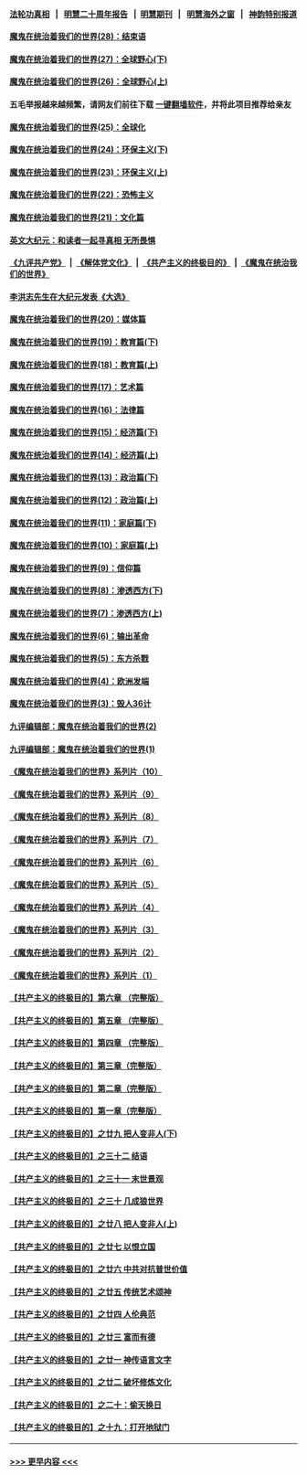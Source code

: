 #### [法轮功真相](https://github.com/gfw-breaker/truth/blob/master/README.md?t=0) &nbsp;&nbsp;|&nbsp;&nbsp; [明慧二十周年报告](https://github.com/gfw-breaker/mh-reports/blob/master/README.md?t=0) &nbsp;&nbsp;|&nbsp;&nbsp;[明慧期刊](https://github.com/gfw-breaker/mh-qikan) &nbsp;&nbsp;|&nbsp;&nbsp; [明慧海外之窗](https://github.com/gfw-breaker/mh-news/blob/master/README.md?t=0) &nbsp;&nbsp;|&nbsp;&nbsp; [神韵特别报道](https://github.com/gfw-breaker/mh-news/blob/master/shenyun.md?t=0)
#### [魔鬼在统治着我们的世界(28)：结束语](../pages/nsc422/n10936246.md?t=06222001) 
#### [魔鬼在统治着我们的世界(27)：全球野心(下)](../pages/nsc422/n10928319.md?t=06222001) 
#### [魔鬼在统治着我们的世界(26)：全球野心(上)](../pages/nsc422/n10900318.md?t=06222001) 
#### 五毛举报越来越频繁，请网友们前往下载 [一键翻墙软件](https://github.com/gfw-breaker/ssr-accounts)，并将此项目推荐给亲友
#### [魔鬼在统治着我们的世界(25)：全球化](../pages/nsc422/n10788205.md?t=06222001) 
#### [魔鬼在统治着我们的世界(24)：环保主义(下)](../pages/nsc422/n10695307.md?t=06222001) 
#### [魔鬼在统治着我们的世界(23)：环保主义(上)](../pages/nsc422/n10688613.md?t=06222001) 
#### [魔鬼在统治着我们的世界(22)：恐怖主义](../pages/nsc422/n10614727.md?t=06222001) 
#### [魔鬼在统治着我们的世界(21)：文化篇](../pages/nsc422/n10597706.md?t=06222001) 
#### [英文大纪元：和读者一起寻真相 无所畏惧](../pages/nsc422/n12542027.md?t=06222001) 
#### [《九评共产党》](https://github.com/begood0513/9ping.md/blob/master/README.md) &nbsp;|&nbsp; [《解体党文化》](../../../../jtdwh.md/blob/master/README.md)  &nbsp;|&nbsp; [《共产主义的终极目的》](../../../../gczydzjmd.md/blob/master/README.md) &nbsp;|&nbsp; [《魔鬼在统治我们的世界》](../../../../mgztzwmdsj.md/blob/master/README.md) 
#### [李洪志先生在大纪元发表《大选》](../pages/nsc422/n12534746.md?t=06222001) 
#### [魔鬼在统治着我们的世界(20)：媒体篇](../pages/nsc422/n10586579.md?t=06222001) 
#### [魔鬼在统治着我们的世界(19)：教育篇(下)](../pages/nsc422/n10564808.md?t=06222001) 
#### [魔鬼在统治着我们的世界(18)：教育篇(上)](../pages/nsc422/n10526970.md?t=06222001) 
#### [魔鬼在统治着我们的世界(17)：艺术篇](../pages/nsc422/n10499093.md?t=06222001) 
#### [魔鬼在统治着我们的世界(16)：法律篇](../pages/nsc422/n10485969.md?t=06222001) 
#### [魔鬼在统治着我们的世界(15)：经济篇(下)](../pages/nsc422/n10469975.md?t=06222001) 
#### [魔鬼在统治着我们的世界(14)：经济篇(上)](../pages/nsc422/n10457370.md?t=06222001) 
#### [魔鬼在统治着我们的世界(13)：政治篇(下)](../pages/nsc422/n10448270.md?t=06222001) 
#### [魔鬼在统治着我们的世界(12)：政治篇(上)](../pages/nsc422/n10444576.md?t=06222001) 
#### [魔鬼在统治着我们的世界(11)：家庭篇(下)](../pages/nsc422/n10440961.md?t=06222001) 
#### [魔鬼在统治着我们的世界(10)：家庭篇(上)](../pages/nsc422/n10435448.md?t=06222001) 
#### [魔鬼在统治着我们的世界(9)：信仰篇](../pages/nsc422/n10432159.md?t=06222001) 
#### [魔鬼在统治着我们的世界(8)：渗透西方(下)](../pages/nsc422/n10429603.md?t=06222001) 
#### [魔鬼在统治着我们的世界(7)：渗透西方(上)](../pages/nsc422/n10426013.md?t=06222001) 
#### [魔鬼在统治着我们的世界(6)：输出革命](../pages/nsc422/n10421536.md?t=06222001) 
#### [魔鬼在统治着我们的世界(5)：东方杀戮](../pages/nsc422/n10417707.md?t=06222001) 
#### [魔鬼在统治着我们的世界(4)：欧洲发端](../pages/nsc422/n10414890.md?t=06222001) 
#### [魔鬼在统治着我们的世界(3)：毁人36计](../pages/nsc422/n10411583.md?t=06222001) 
#### [九评编辑部：魔鬼在统治着我们的世界(2)](../pages/nsc422/n10410036.md?t=06222001) 
#### [九评编辑部：魔鬼在统治着我们的世界(1)](../pages/nsc422/n10406825.md?t=06222001) 
#### [《魔鬼在统治着我们的世界》系列片（10）](../pages/nsc422/n12292670.md?t=06222001) 
#### [《魔鬼在统治着我们的世界》系列片（9）](../pages/nsc422/n12290859.md?t=06222001) 
#### [《魔鬼在统治着我们的世界》系列片（8）](../pages/nsc422/n12287445.md?t=06222001) 
#### [《魔鬼在统治着我们的世界》系列片（7）](../pages/nsc422/n12283425.md?t=06222001) 
#### [《魔鬼在统治着我们的世界》系列片（6）](../pages/nsc422/n12282314.md?t=06222001) 
#### [《魔鬼在统治着我们的世界》系列片（5）](../pages/nsc422/n12281419.md?t=06222001) 
#### [《魔鬼在统治着我们的世界》系列片（4）](../pages/nsc422/n12274024.md?t=06222001) 
#### [《魔鬼在统治着我们的世界》系列片（3）](../pages/nsc422/n12271322.md?t=06222001) 
#### [《魔鬼在统治着我们的世界》系列片（2）](../pages/nsc422/n12269049.md?t=06222001) 
#### [《魔鬼在统治着我们的世界》系列片（1）](../pages/nsc422/n12267575.md?t=06222001) 
#### [【共产主义的终极目的】第六章 （完整版）](../pages/nsc422/n11428913.md?t=06222001) 
#### [【共产主义的终极目的】第五章 （完整版）](../pages/nsc422/n11428912.md?t=06222001) 
#### [【共产主义的终极目的】第四章 （完整版）](../pages/nsc422/n11428907.md?t=06222001) 
#### [【共产主义的终极目的】第三章（完整版）](../pages/nsc422/n11428848.md?t=06222001) 
#### [【共产主义的终极目的】第二章（完整版）](../pages/nsc422/n11428831.md?t=06222001) 
#### [【共产主义的终极目的】第一章（完整版）](../pages/nsc422/n11417651.md?t=06222001) 
#### [【共产主义的终极目的】之廿九 把人变非人(下)](../pages/nsc422/n11344140.md?t=06222001) 
#### [【共产主义的终极目的】之三十二 结语](../pages/nsc422/n11360535.md?t=06222001) 
#### [【共产主义的终极目的】之三十一 末世景观](../pages/nsc422/n11351129.md?t=06222001) 
#### [【共产主义的终极目的】之三十 几成狼世界](../pages/nsc422/n11348280.md?t=06222001) 
#### [【共产主义的终极目的】之廿八 把人变非人(上)](../pages/nsc422/n11340492.md?t=06222001) 
#### [【共产主义的终极目的】之廿七 以恨立国](../pages/nsc422/n11336944.md?t=06222001) 
#### [【共产主义的终极目的】之廿六 中共对抗普世价值](../pages/nsc422/n11324785.md?t=06222001) 
#### [【共产主义的终极目的】之廿五 传统艺术颂神](../pages/nsc422/n11296396.md?t=06222001) 
#### [【共产主义的终极目的】之廿四 人伦典范](../pages/nsc422/n11296397.md?t=06222001) 
#### [【共产主义的终极目的】之廿三 富而有德](../pages/nsc422/n11283598.md?t=06222001) 
#### [【共产主义的终极目的】之廿一 神传语言文字](../pages/nsc422/n11263265.md?t=06222001) 
#### [【共产主义的终极目的】之廿二 破坏修炼文化](../pages/nsc422/n11245728.md?t=06222001) 
#### [【共产主义的终极目的】之二十：偷天换日](../pages/nsc422/n11238846.md?t=06222001) 
#### [【共产主义的终极目的】之十九：打开地狱门](../pages/nsc422/n11206376.md?t=06222001) 

----
#### [ >>> 更早内容 <<< ](../indexes/nsc422-earlier.md)
